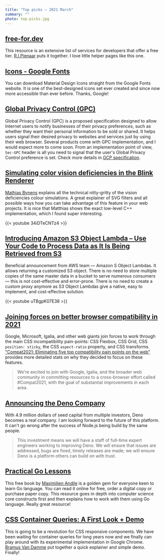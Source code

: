 ```yaml
---
title: "Top picks — 2021 March"
summary: ""
photo: top-picks.jpg
---
```


## [free-for.dev](https://free-for.dev/)

This resource is an extensive list of services for developers that offer a free tier. [R.I.Pienaar](https://twitter.com/ripienaar) puts it together. I love little helper pages like this one.

## [Icons - Google Fonts](https://fonts.google.com/icons)

You can download Material Design Icons straight from the Google Fonts website. It is one of the best-designed icons set ever created and since now more accessible than ever before. Thanks, Google!

## [Global Privacy Control (GPC)](https://globalprivacycontrol.org)

Global Privacy Control (GPC) is a proposed specification designed to allow Internet users to notify businesses of their privacy preferences, such as whether they want their personal information to be sold or shared. It helps users signal their desired privacy to websites and services just by using their web browser. Several products come with GPC implementation, and I would expect more to come soon. From an implementation point of view, `Sec-GPC` header is all you need to signal that the user's Global Privacy Control preference is set. Check more details in [GCP specification](https://globalprivacycontrol.github.io/gpc-spec/).

## [Simulating color vision deficiencies in the Blink Renderer](https://youtu.be/34iDTeCNTz4)

[Mathias Bynens](https://twitter.com/mathias) explains all the technical nitty-gritty of the vision deficiencies colour simulations. A great explainer of SVG filters and all possible ways how you can take advantage of this feature in your web projects. It is nice that Matthias shows the exact low-level C++ implementation, which I found super interesting.

{{< youtube 34iDTeCNTz4 >}}

## [Introducing Amazon S3 Object Lambda – Use Your Code to Process Data as It Is Being Retrieved from S3](https://aws.amazon.com/blogs/aws/introducing-amazon-s3-object-lambda-use-your-code-to-process-data-as-it-is-being-retrieved-from-s3/)

Beneficial announcement from AWS team — Amazon S Object Lambdas. It allows returning a customized S3 object. There is no need to store multiple copies of the same master data in a bucket to serve numerous consumers — this is not cost-effective and error-prone. There is no need to create a custom proxy anymore as S3 Object Lambdas give a native, easy to implement, and cost-effective solution.

{{< youtube uTBgpK07E38 >}}

## [Joining forces on better browser compatibility in 2021](https://blogs.windows.com/msedgedev/2021/03/22/better-compatibility-compat2021/)

Google, Microsoft, Igalia, and other web giants join forces to work through the main CSS incompatibility pain-points: CSS Flexbox, CSS Grid, CSS `position: sticky`, the CSS `aspect-ratio` property, and CSS transforms. ["Compat2021: Eliminating five top compatibility pain points on the web"](https://web.dev/compat2021/) provides more detailed stats on why they decided to focus on these features.

> We're excited to join with Google, Igalia, and the broader web community in committing resources to a cross-browser effort called #Compat2021, with the goal of substantial improvements in each area.

## [Announcing the Deno Company](https://deno.com/blog/the-deno-company)

With 4.9 million dollars of seed capital from multiple investors, Deno becomes a real company. I am looking forward to the future of this platform. It can't go wrong after the success of Node.js being build by the same people.

> This investment means we will have a staff of full-time expert engineers working to improving Deno. We will ensure that issues are addressed, bugs are fixed, timely releases are made; we will ensure Deno is a platform others can build on with trust.

## [Practical Go Lessons](https://www.practical-go-lessons.com)

This free book by [Maximilien Andile](https://twitter.com/MaximilienAld) is a golden gem for everyone keen to learn Go language. You can read it online for free, order a digital copy or purchase paper copy. This resource goes in depth into computer science core constructs first and then explains how to work with them using Go language. Really great resource!

## [CSS Container Queries: A First Look + Demo](https://www.bram.us/2021/03/28/css-container-queries-a-first-look-and-demo/)

This is going to be a revolution for CSS responsive components. We have been waiting for container queries for long years now and we finally can play around with its experimental implementation in Google Chrome. [Bramus Van Damme](https://twitter.com/bramus/) put together a quick explainer and simple demo. Finally!
